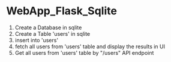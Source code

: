 # WebApp_Flask_Sqlite
1. Create a Database in sqlite
2. Create a Table 'users' in sqlite
3. insert into 'users'
4. fetch all users from 'users' table and display the results in UI
5. Get all users from 'users' table by "/users" API endpoint
